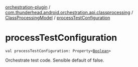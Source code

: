 [orchestration-plugin](../../index.md) / [com.thunderhead.android.orchestration.api.classprocessing](../index.md) / [ClassProcessingModel](index.md) / [processTestConfiguration](./process-test-configuration.md)

# processTestConfiguration

`val processTestConfiguration: Property<`[`Boolean`](https://kotlinlang.org/api/latest/jvm/stdlib/kotlin/-boolean/index.html)`>`

Orchestrate test code.
Sensible default of false.

